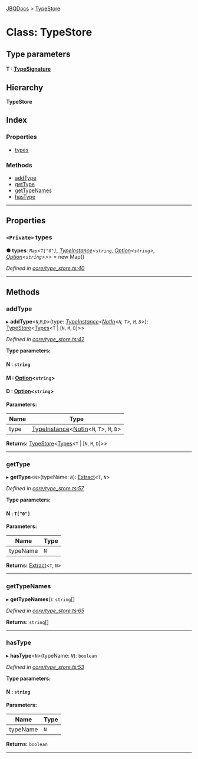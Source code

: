 [JBQDocs](../README.md) > [TypeStore](../classes/typestore.md)

# Class: TypeStore

## Type parameters
#### T :  [TypeSignature](../#typesignature)
## Hierarchy

**TypeStore**

## Index

### Properties

* [types](typestore.md#types)

### Methods

* [addType](typestore.md#addtype)
* [getType](typestore.md#gettype)
* [getTypeNames](typestore.md#gettypenames)
* [hasType](typestore.md#hastype)

---

## Properties

<a id="types"></a>

### `<Private>` types

**● types**: *`Map`<`T["0"]`, [TypeInstance](typeinstance.md)<`string`, [Option](../#option)<`string`>, [Option](../#option)<`string`>>>* =  new Map()

*Defined in [core/type_store.ts:40](https://github.com/krnik/vjs-validator/blob/4b489fe/src/core/type_store.ts#L40)*

___

## Methods

<a id="addtype"></a>

###  addType

▸ **addType**<`N`,`M`,`D`>(type: *[TypeInstance](typeinstance.md)<[NotIn](../#notin)<`N`, `T`>, `M`, `D`>*): [TypeStore](typestore.md)<[Types](../#types)<`T` \| [`N`, `M`, `D`]>>

*Defined in [core/type_store.ts:42](https://github.com/krnik/vjs-validator/blob/4b489fe/src/core/type_store.ts#L42)*

**Type parameters:**

#### N :  `string`
#### M :  [Option](../#option)<`string`>
#### D :  [Option](../#option)<`string`>
**Parameters:**

| Name | Type |
| ------ | ------ |
| type | [TypeInstance](typeinstance.md)<[NotIn](../#notin)<`N`, `T`>, `M`, `D`> |

**Returns:** [TypeStore](typestore.md)<[Types](../#types)<`T` \| [`N`, `M`, `D`]>>

___
<a id="gettype"></a>

###  getType

▸ **getType**<`N`>(typeName: *`N`*): [Extract](../#extract)<`T`, `N`>

*Defined in [core/type_store.ts:57](https://github.com/krnik/vjs-validator/blob/4b489fe/src/core/type_store.ts#L57)*

**Type parameters:**

#### N :  `T["0"]`
**Parameters:**

| Name | Type |
| ------ | ------ |
| typeName | `N` |

**Returns:** [Extract](../#extract)<`T`, `N`>

___
<a id="gettypenames"></a>

###  getTypeNames

▸ **getTypeNames**(): `string`[]

*Defined in [core/type_store.ts:65](https://github.com/krnik/vjs-validator/blob/4b489fe/src/core/type_store.ts#L65)*

**Returns:** `string`[]

___
<a id="hastype"></a>

###  hasType

▸ **hasType**<`N`>(typeName: *`N`*): `boolean`

*Defined in [core/type_store.ts:53](https://github.com/krnik/vjs-validator/blob/4b489fe/src/core/type_store.ts#L53)*

**Type parameters:**

#### N :  `string`
**Parameters:**

| Name | Type |
| ------ | ------ |
| typeName | `N` |

**Returns:** `boolean`

___

